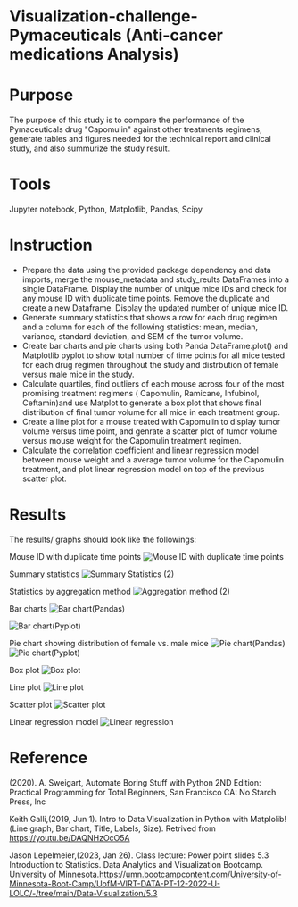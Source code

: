 # Visualization-challenge- Pymaceuticals (Anti-cancer medications Analysis)

# Purpose
The purpose of this study is to compare the performance of the Pymaceuticals drug "Capomulin" against other treatments regimens, generate tables and figures needed for the technical report and clinical study, and also summurize the study result.

# Tools
Jupyter notebook, Python, Matplotlib, Pandas, Scipy

# Instruction
* Prepare the data using the provided package dependency and data imports, merge the mouse_metadata and study_reults DataFrames into a single DataFrame. Display the number of unique mice IDs and check for any mouse ID with duplicate time points. Remove the duplicate and create a new Dataframe. Display the updated number of unique mice ID.
* Generate summary statistics that shows a row for each drug regimen and a column for each of the following statistics: mean, median, variance, standard deviation, and SEM of the tumor volume.
* Create bar charts and pie charts using both Panda DataFrame.plot() and Matplotlib pyplot to show total number of time points for all mice tested for each drug regimen throughout the study and distrbution of female versus male mice in the study.
* Calculate quartiles, find outliers of each mouse across four of the most promising treatment regimens ( Capomulin, Ramicane, Infubinol, Ceftamin)and use Matplot to generate a box plot that shows final distribution of final tumor volume for all mice in each treatment group.
* Create a line plot  for a mouse treated with Capomulin to display tumor volume versus time point, and  genrate a scatter plot of tumor volume versus mouse weight for the Capomulin treatment regimen.
* Calculate the correlation coefficient and linear regression model between mouse weight and a average tumor volume for the Capomulin treatment, and plot linear regression model on top of the previous scatter plot.

# Results
The results/ graphs should look like the followings:

Mouse ID with duplicate time points
![Mouse ID with duplicate time points](https://user-images.githubusercontent.com/115572537/215768342-3a91b2f8-59f0-4aac-a702-c8c8121f8b34.png)

Summary statistics
![Summary Statistics (2)](https://user-images.githubusercontent.com/115572537/215772025-66aff4dd-6045-4c76-9367-533a02fd1f29.png)

Statistics by aggregation method
![Aggregation method (2)](https://user-images.githubusercontent.com/115572537/215768999-3393eb80-109b-4d81-9526-c3b7e3eac202.png)

Bar charts 
![Bar chart(Pandas)](https://user-images.githubusercontent.com/115572537/215769096-871f6a59-522b-481c-8279-2913b0352583.png)

![Bar chart(Pyplot)](https://user-images.githubusercontent.com/115572537/215769181-9b21db2f-201d-4f9d-b1eb-0b0005a8c768.png)

Pie chart showing distribution of female vs. male mice
![Pie chart(Pandas)](https://user-images.githubusercontent.com/115572537/215769803-a56c35ca-b207-4dd3-8544-a5ebc6b914b7.png)
![Pie chart(Pyplot)](https://user-images.githubusercontent.com/115572537/215769888-5056a66c-cced-49ed-840d-bad5e20d1fbd.png)

Box plot
![Box plot](https://user-images.githubusercontent.com/115572537/215770394-ff2a739e-0da4-4f44-9e9f-321c291291d8.png)

Line plot
![Line plot](https://user-images.githubusercontent.com/115572537/215770559-46a63ab1-9855-4a18-97df-ed3e1ffbfe2f.png)

Scatter plot
![Scatter plot](https://user-images.githubusercontent.com/115572537/215770966-ad1a9998-926f-4416-9c58-5f484a4948ce.png)

Linear regression model
![Linear regression](https://user-images.githubusercontent.com/115572537/215771030-70d1cfe9-de04-4623-950a-0fc8f7b79cb1.png)

# Reference
(2020). A. Sweigart, Automate Boring Stuff with Python 2ND Edition: Practical Programming for Total Beginners, San Francisco CA: No Starch Press, Inc

Keith Galli,(2019, Jun 1). Intro to Data Visualization in Python with Matplolib!(Line graph, Bar chart, Title, Labels, Size). Retrived from https://youtu.be/DAQNHzOcO5A

Jason Lepelmeier,(2023, Jan 26). Class lecture: Power point slides 5.3 Introduction to Statistics. Data Analytics and Visualization Bootcamp. University of Minnesota.https://umn.bootcampcontent.com/University-of-Minnesota-Boot-Camp/UofM-VIRT-DATA-PT-12-2022-U-LOLC/-/tree/main/Data-Visualization/5.3
